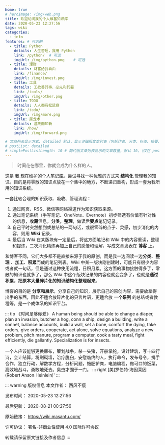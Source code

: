 ```yaml
---
home: true
# heroImage: /img/web.png
title: 欢迎访问我的个人维基知识库
date: 2020-05-23 12:27:56
tags: wiki
categories: 
  - info
features: # 可选的
  - title: Python
    details: 人生苦短，我用 Python
    link: /python/  # 可选
    imgUrl: /img/python.png    # 可选
  - title: 理财
    details: 财富给我自由
    link: /finance/
    imgUrl: /img/invest.png
  - title: 工具
    details: 工欲善其事，必先利其器
    link: /tools/
    imgUrl: /img/other.png  
  - title: TODO
    details: 人人都有松鼠癖
    link: /todo/
    imgUrl: /img/more.png
  - title: 屠龙术
    details: 温故而知新
    link: /how/
    imgUrl: /img/forward.png

# 文章列表显示方式: detailed 默认，显示详细版文章列表（包括作者、分类、标签、摘要、分页等）| simple => 显示简约版文章列表（仅标题和日期）| none 不显示文章列表
# postList: detailed
# simplePostListLength: 10 # 简约版文章列表显示的文章数量，默认 10。（仅在 postList 设置为 simple 时生效）
---
```


> 时间花在哪里，你就会成为什么样的人。

这是 [我](https://www.masantu.com/) 现在维护的个人笔记库。尝试寻找一种优雅的方式来 **结构化** 管理我的知识。目的是将零散的知识点放在一个集中的地方，不断递归重构，形成一套为我所用的知识系统。

一套比较合理的知识获取、吸收、管理流程：

1. 通过网页、RSS、微信等网络渠道作为知识获取来源。
2. 通过笔记系统（手写笔记、OneNote、Evernote）初步筛选有价值有针对性的信息，**收藏**信息，**分类**，**整理**，做读后**要点**笔记记录。
3. 自己平时突然想到或总结的一两句话，或很零碎的点子、灵感，初步消化的内容，则用 **Wiki** 记录。
4. 最后当 Wiki 在某版块有一定量后，将这方面笔记和 Wiki 中的内容重读，整理和提炼，二次消化精炼再加上自己的感悟和理解，写成文章发表在 **博客** 上。

和博客不同，它们大多都不是直接来源于我的原创，而是我一边阅读一边**分类**、**整理** 、**加工**、**积累**而成的笔记列表。Wiki 中某一版块刚创建时，可能只有很少内容或者就一句话，但是通过这种使用流程，日积月累，这方面的事物接触得多了，零散的知识也就多了，那么 Wiki 中这个版块记录的内容也就会变多了，也就是**通过积累，把原本大量碎片化的知识结构化整理起来**。

博客的目的是 **分享和展示**，分享自己的知识，展示自己的原创内容，需要放拿得出手的东西，因此不适合放碎片化的只言片语，更适合放 **一个系列** 的总结或者教程等，是一个成体系的知识平台。

::: tip 《时间足够你爱》
A human being should be able to change a diaper, plan an invasion, butcher a hog, conn a ship, design a building, write a sonnet, balance accounts, build a wall, set a bone, comfort the dying, take orders, give orders, cooperate, act alone, solve equations, analyze a new problem, pitch manure, program a computer, cook a tasty meal, fight efficiently, die gallantly. Specialization is for insects.
<br>
<br>
一个人应该能够更换尿布，策划战争，杀一头猪，开船掌舵，设计建筑，写十四行诗，会计结算，粉刷砌墙，治疗脱臼，安慰临终的人，执行命令，发布号令，携手合作，独立行动，解数学方程，分析问题，施肥铲粪，电脑编程，做可口的饭菜，高效地战斗，勇敢地死去。臭虫才囿于一门。
::: right
[美]罗伯特·海因莱因(Robert Anson Heinlein)'
:::

::: warning 版权信息
本文作者： 西风不瘦

发布时间： 2020-05-23 12:27:56

最后更新： 2020-08-21 00:27:56

原始链接： https://wiki.masantu.com/

许可协议： 署名-非商业性使用 4.0 国际许可协议

转载请保留原文链接及作者信息
:::